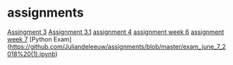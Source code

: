 # assignments

[Assingment 3](https://github.com/Juliandeleeuw/assignments/blob/master/assignment3%20(3).ipynb)
[Assignment 3.1](https://github.com/Juliandeleeuw/assignments/blob/master/assignment3.ipynb)
[assignment 4](https://github.com/Juliandeleeuw/assignments/blob/master/assignment4%20(1).ipynb)
[assignment week 6](https://github.com/Juliandeleeuw/assignments/blob/master/Graded_assignment1.ipynb)
[assignment week 7](https://github.com/Juliandeleeuw/assignments/blob/master/Graded_assignment_2%20(2)-Copy2.ipynb)
[Python Exam] (https://github.com/Juliandeleeuw/assignments/blob/master/exam_june_7_2018%20(1).ipynb)
